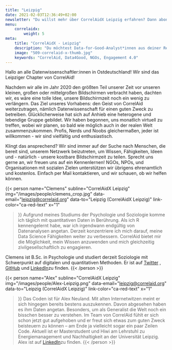 ```yaml
---
title: "Leizpig"
date: 2021-02-03T12:36:49+02:00
newsletter: "Du willst mehr über CorrelAidX Leipzig erfahren? Dann abonniere unseren Newsletter!"
menu: 
    correlaidx:
        weight: 5
meta:
    title: "CorrelAidX - Leipzig"
    description: "Du möchtest Data-for-Good-Analyst*innen aus deiner Region kennenlernen und zusammen Daten für den guten Zweck nutzen? Mit CorrelAidX bringen wir Data for Good in deine Stadt!"
    image: "509-correlaid-x-thumb.jpg"
    keywords: "CorrelAid, Data4Good, NGOs, Engagement 4.0"
---
```


Hallo an alle Datenwissenschaftler:innen in Ostdeutschland! Wir sind das Leipziger Chapter von CorrelAid!

Nachdem wir alle im Jahr 2020 den größten Teil unserer Zeit vor unseren kleinen, großen oder mittelgroßen Bildschirmen verbracht haben, dachten wir, es wäre eine tolle Idee, unsere Bildschirmzeit noch ein wenig zu verlängern. Das Ziel unseres Vorhabens: den Geist von CorrelAid weiterzutragen, nämlich Datenwissenschaft für einen guten Zweck zu betreiben.
Glücklicherweise hat sich auf Anhieb eine heterogene und lebendige Gruppe gebildet. Wir haben begonnen, uns monatlich virtuell zu treffen, wobei wir planen, so bald wie möglich auch in der realen Welt zusammenzukommen. Profis, Nerds und Noobs gleichermaßen, jeder ist willkommen - wir sind vielfältig und enthusiastisch.

Klingt das ansprechend? Wir sind immer auf der Suche nach Menschen, die bereit sind, unserem Netzwerk beizutreten, um Wissen, Fähigkeiten, Ideen und - natürlich - unsere kostbare Bildschirmzeit zu teilen. Sprecht uns gerne an, wir freuen uns auf ein Kennenlernen! NGOs, NPOs, und Organisationen mit sozialen Zielen unterstützen wir übrigens ehrenamtlich und kostenlos. Einfach per Mail kontaktieren, und wir schauen, ob wir helfen können.





{{< person 
    name="Clemens"
    subline="CorrelAidX Leipzig"
    img="/images/people/clemens_crop.jpg"
    data-email="leipzig@correlaid.org"
    data-to="Leipzig (CorrelAidX Leipzig)"
    link-color="ca-red-text"
    x="1"
>}}
Aufgrund meines Studiums der Psychologie und Soziologie komme ich täglich mit quantitativen Daten in Berührung. Als ich R kennengelernt habe, war ich irgendwann endgültig von Datenanalysen angetan. Derzeit konzentriere ich mich darauf, meine Data Science Fähigkeiten weiter zu verbessern. CorrelAid bietet mir die Möglichkeit, mein Wissen anzuwenden und mich gleichzeitig zivilgesellschaftlich zu engagieren.

Clemens ist B.Sc. in Psychologie und studiert derzeit Soziologie mit Schwerpunkt auf digitalen und quantitativen Methoden. Er ist auf <a href="https://twitter.com/baldsoon_">Twitter</a> , <a href="https://github.com/baldzuhnc">GitHub</a> und <a href="http://www.linkedin.com/in/clemens-friedrich-baldzuhn">LinkedIn</a>zu finden.
{{< /person >}}

{{< person 
    name="Alex"
    subline="CorrelAidX Leipzig"
    img="/images/people/Alex-Leipzig.png"
    data-email="leipzig@correlaid.org"
    data-to="Leipzig (CorrelAidX Leipzig)"
    link-color="ca-red-text"
    x="1"
>}}
Das Coden ist für Alex Neuland. Mit alten Internetwitzen meint er sich hingegen bereits bestens auszukennen. Davon abgesehen haben es ihm Daten angetan. Besonders, um als Generalist die Welt noch ein bisschen besser zu verstehen. Im Team von CorrelAid fühlt er sich schon jetzt gut aufgehoben und er freut sich etwas zum guten Zweck beisteuern zu können – am Ende ja vielleicht sogar ein paar Zeilen Code. Aktuell ist er Masterstudent und Hiwi am Lehrstuhl zu Energiemanagement und Nachhaltigkeit an der Universität Leipzig. Alex ist auf <a href="https://www.linkedin.com/in/schulzalexander96/">LinkedIn</a>zu finden.
{{< /person >}}